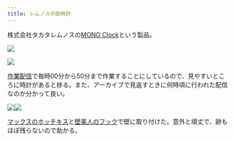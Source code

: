 ```yaml
---
title: レムノスの掛時計
---
```

株式会社タカタレムノスの[MONO Clock](https://www.amazon.co.jp/dp/B004UIT8BK)という製品。

![](https://lh5.googleusercontent.com/S-_SVMZ7KtAIZA81OBBc9MpvW3tHNLr3Eiv4QDJLgYywipXUzKiqvyRqfFgesAg3tw7y4kA6IGUSc8XYXZoabl-Zv9QmV5ZBuPnVm9OUiUgDx5uDHLjf8-3Ed4IhPUteK1l4MJV15lQQUDtRkVNbCw)

![](https://lh4.googleusercontent.com/gf6Mp1CIbQ-sR0sJOy9EvOHFwzbzrKllnXv2k58y4-z4DyOXX7bmJx7FiFyQcwF0ZgyKLfgkYWYEFO_JldrVBCnWifpATe2v-hs1dWib6UqWoHifyxgDVZyXNeS5ikTn8_fF9IbA3rGn4e2gMKByGg)

[作業配信](https://www.youtube.com/channel/UC5s-KpSDGzxWPWNv94PnJHw)で毎時00分から50分まで作業することにしているので、見やすいところに時計があると捗る。また、アーカイブで見返すときに何時頃に行われた配信なのか分かって良い。

![](https://lh6.googleusercontent.com/T3jPyIoDCOHoiJtgi-jjn5RB-8xO87HAPefIzanSoG9EC46JW-VeU63b2NYYXSPMG6ZuLbICWI7Vin1qCefUgi_MeIfV2tzU66jhN6I3xz3UB3xkJ8dSVYsGmL3Ibx9BLtZ81WVpfXUzguaehdCk7g)![](https://lh5.googleusercontent.com/nhQbwyfhydhAJlv5hA7Sb3R9sDHIlip6yasWsDSqguWIchr0DMPkjo3dCR5Thvl8U8ewkjOjr-O5139WgflujX8pwAzVXO97aeCvu149ubG1o9ZnQsM18fB43y3fQgHkQttkv4dEc-t9lCD2XY0m5w)

[マックスのホッチキス](https://www.amazon.co.jp/dp/B000O9WRWG)と[壁美人のフック](https://www.amazon.co.jp/dp/B00CU78TDG)で壁に取り付けた。意外と頑丈で、跡もほぼ残らないので助かる。
